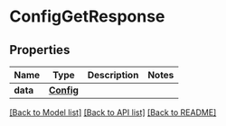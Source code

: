 # ConfigGetResponse

## Properties
Name | Type | Description | Notes
------------ | ------------- | ------------- | -------------
**data** | [**Config**](Config.md) |  | 

[[Back to Model list]](../README.md#documentation-for-models) [[Back to API list]](../README.md#documentation-for-api-endpoints) [[Back to README]](../README.md)

